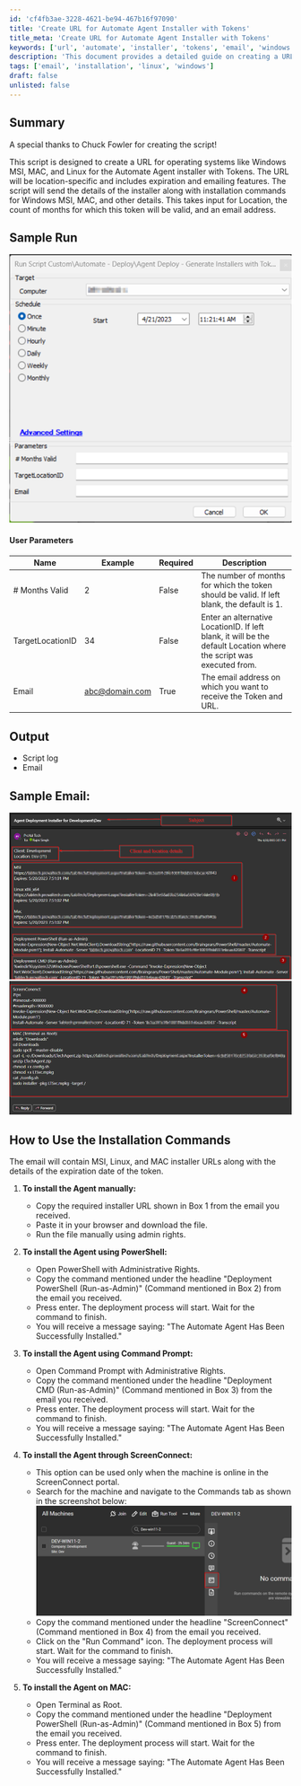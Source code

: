 ```yaml
---
id: 'cf4fb3ae-3228-4621-be94-467b16f97090'
title: 'Create URL for Automate Agent Installer with Tokens'
title_meta: 'Create URL for Automate Agent Installer with Tokens'
keywords: ['url', 'automate', 'installer', 'tokens', 'email', 'windows', 'mac', 'linux']
description: 'This document provides a detailed guide on creating a URL for the Automate Agent installer for various operating systems, including Windows MSI, MAC, and Linux. It includes user parameters, output details, and installation commands for each platform, along with a sample run and email outputs.'
tags: ['email', 'installation', 'linux', 'windows']
draft: false
unlisted: false
---
```


## Summary

A special thanks to Chuck Fowler for creating the script!

This script is designed to create a URL for operating systems like Windows MSI, MAC, and Linux for the Automate Agent installer with Tokens. The URL will be location-specific and includes expiration and emailing features. The script will send the details of the installer along with installation commands for Windows MSI, MAC, and other details. This takes input for Location, the count of months for which this token will be valid, and an email address.

## Sample Run

![Sample Run](../../../static/img/Agent-Deploy---Generate-Installers-with-Tokens/image_1.png)

#### User Parameters

| Name               | Example                          | Required | Description                                                                                   |
|--------------------|----------------------------------|----------|-----------------------------------------------------------------------------------------------|
| # Months Valid     | 2                                | False    | The number of months for which the token should be valid. If left blank, the default is 1.  |
| TargetLocationID   | 34                               | False    | Enter an alternative LocationID. If left blank, it will be the default Location where the script was executed from. |
| Email              | [abc@domain.com](mailto:abc@domain.com) | True     | The email address on which you want to receive the Token and URL.                            |

## Output

- Script log
- Email

## Sample Email:

![Sample Email 1](../../../static/img/Agent-Deploy---Generate-Installers-with-Tokens/image_2.png)
![Sample Email 2](../../../static/img/Agent-Deploy---Generate-Installers-with-Tokens/image_3.png)

## How to Use the Installation Commands

The email will contain MSI, Linux, and MAC installer URLs along with the details of the expiration date of the token.

1. **To install the Agent manually:**
   - Copy the required installer URL shown in Box 1 from the email you received.
   - Paste it in your browser and download the file.
   - Run the file manually using admin rights.

2. **To install the Agent using PowerShell:**
   - Open PowerShell with Administrative Rights.
   - Copy the command mentioned under the headline "Deployment PowerShell (Run-as-Admin)" (Command mentioned in Box 2) from the email you received.
   - Press enter. The deployment process will start. Wait for the command to finish.
   - You will receive a message saying: "The Automate Agent Has Been Successfully Installed."

3. **To install the Agent using Command Prompt:**
   - Open Command Prompt with Administrative Rights.
   - Copy the command mentioned under the headline "Deployment CMD (Run-as-Admin)" (Command mentioned in Box 3) from the email you received.
   - Press enter. The deployment process will start. Wait for the command to finish.
   - You will receive a message saying: "The Automate Agent Has Been Successfully Installed."

4. **To install the Agent through ScreenConnect:**
   - This option can be used only when the machine is online in the ScreenConnect portal.
   - Search for the machine and navigate to the Commands tab as shown in the screenshot below:
     ![ScreenConnect Commands](../../../static/img/Agent-Deploy---Generate-Installers-with-Tokens/image_4.png)
   - Copy the command mentioned under the headline "ScreenConnect" (Command mentioned in Box 4) from the email you received.
   - Click on the "Run Command" icon. The deployment process will start. Wait for the command to finish.
   - You will receive a message saying: "The Automate Agent Has Been Successfully Installed."

5. **To install the Agent on MAC:**
   - Open Terminal as Root.
   - Copy the command mentioned under the headline "Deployment PowerShell (Run-as-Admin)" (Command mentioned in Box 5) from the email you received.
   - Press enter. The deployment process will start. Wait for the command to finish.
   - You will receive a message saying: "The Automate Agent Has Been Successfully Installed."

